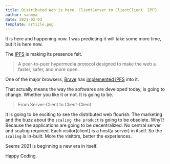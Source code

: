 ```yaml
---
title: Distributed Web is here. ClientServer to ClientClient. IPFS.
author: saumya
date: 2021-02-03
template: article.pug
---
```


It is here and happening now. I was predicting it will take some more time, but it is here now.

The [IPFS][1] is making its presence felt.

> A peer-to-peer hypermedia protocol designed to make the web a faster, safer, and more open.

One of the major browsers, [Brave][2] has [implemented IPFS][3] into it.

That actually means the way the softwares are developed today, is going to change. Whether you like it or not. It is going to be.

> From Server-Client to Client-Client

It is going to be exciting to see the distributed web flourish. The marketing and the buzz about the `scaling the product` is going to be obsolete. Why?! Because the applications are going to be decentralized. No central server and scaling required. Each visitor(client) is a host(a server) in itself. So the `scaling` is in-built. More the visitors, better the experiences.

Seems 2021 is beginning a new era in itself.

Happy Coding.






















[1]: https://ipfs.io
[2]: https://brave.com
[3]: https://brave.com/brave-integrates-ipfs/